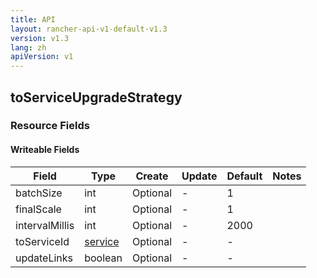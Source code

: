 ```yaml
---
title: API
layout: rancher-api-v1-default-v1.3
version: v1.3
lang: zh
apiVersion: v1
---
```


## toServiceUpgradeStrategy



### Resource Fields

#### Writeable Fields

Field | Type | Create | Update | Default | Notes
---|---|---|---|---|---
batchSize | int | Optional | - | 1 | 
finalScale | int | Optional | - | 1 | 
intervalMillis | int | Optional | - | 2000 | 
toServiceId | [service]({{site.baseurl}}/rancher/{{page.version}}/{{page.lang}}/api/{{page.apiVersion}}/api-resources/service/) | Optional | - | - | 
updateLinks | boolean | Optional | - | - | 



<br>
